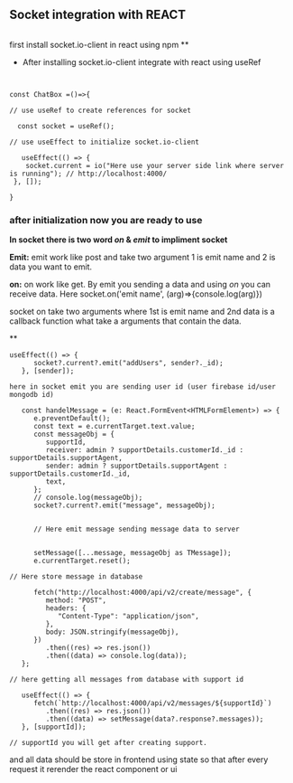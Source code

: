 ## Socket integration with REACT

```npm i socket.io-client

```

first install socket.io-client in react using npm
\*\*

-  After installing socket.io-client integrate with react using useRef

```import { io } from "socket.io-client";


const ChatBox =()=>{

// use useRef to create references for socket

  const socket = useRef();

// use useEffect to initialize socket.io-client

   useEffect(() => {
    socket.current = io("Here use your server side link where server is running"); // http://localhost:4000/
 }, []);

}

```

### after initialization now you are ready to use

**In socket there is two word _on_ & _emit_ to impliment socket**

**Emit:** emit work like post and take two argument 1 is emit name and 2 is data you want to emit.

**on:** on work like get. By emit you sending a data and using _on_ you can receive data. Here socket.on('emit name', (arg)=>{console.log(arg)})

socket on take two arguments where 1st is emit name and 2nd data is a callback function what take a arguments that contain the data.

\*\*

```
useEffect(() => {
      socket?.current?.emit("addUsers", sender?._id);
   }, [sender]);

here in socket emit you are sending user id (user firebase id/user mongodb id)

```

```
   const handelMessage = (e: React.FormEvent<HTMLFormElement>) => {
      e.preventDefault();
      const text = e.currentTarget.text.value;
      const messageObj = {
         supportId,
         receiver: admin ? supportDetails.customerId._id : supportDetails.supportAgent,
         sender: admin ? supportDetails.supportAgent : supportDetails.customerId._id,
         text,
      };
      // console.log(messageObj);
      socket?.current?.emit("message", messageObj);


      // Here emit message sending message data to server


      setMessage([...message, messageObj as TMessage]);
      e.currentTarget.reset();

// Here store message in database

      fetch("http://localhost:4000/api/v2/create/message", {
         method: "POST",
         headers: {
            "Content-Type": "application/json",
         },
         body: JSON.stringify(messageObj),
      })
         .then((res) => res.json())
         .then((data) => console.log(data));
   };

// here getting all messages from database with support id

   useEffect(() => {
      fetch(`http://localhost:4000/api/v2/messages/${supportId}`)
         .then((res) => res.json())
         .then((data) => setMessage(data?.response?.messages));
   }, [supportId]);

// supportId you will get after creating support.

```

and all data should be store in frontend using state so that after every request it rerender the react component or ui
